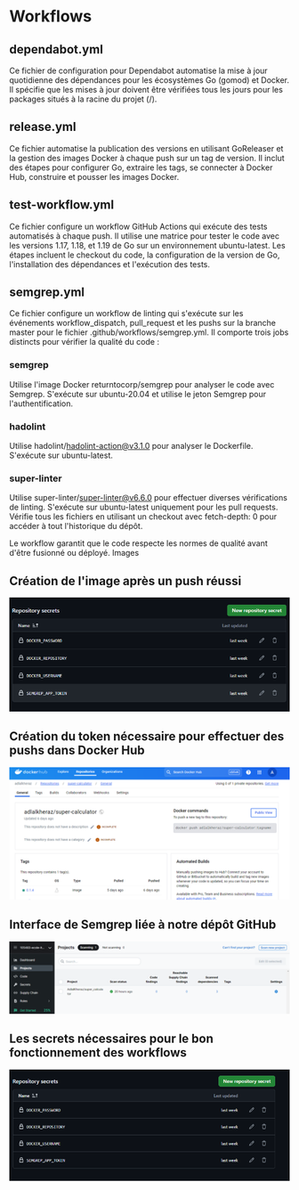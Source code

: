 # Workflows

## dependabot.yml

Ce fichier de configuration pour Dependabot automatise la mise à jour quotidienne des dépendances pour les écosystèmes Go (gomod) et Docker. Il spécifie que les mises à jour doivent être vérifiées tous les jours pour les packages situés à la racine du projet (/).

## release.yml

Ce fichier automatise la publication des versions en utilisant GoReleaser et la gestion des images Docker à chaque push sur un tag de version. Il inclut des étapes pour configurer Go, extraire les tags, se connecter à Docker Hub, construire et pousser les images Docker.

## test-workflow.yml

Ce fichier configure un workflow GitHub Actions qui exécute des tests automatisés à chaque push. Il utilise une matrice pour tester le code avec les versions 1.17, 1.18, et 1.19 de Go sur un environnement ubuntu-latest. Les étapes incluent le checkout du code, la configuration de la version de Go, l'installation des dépendances et l'exécution des tests.

## semgrep.yml

Ce fichier configure un workflow de linting qui s'exécute sur les événements workflow_dispatch, pull_request et les pushs sur la branche master pour le fichier .github/workflows/semgrep.yml. Il comporte trois jobs distincts pour vérifier la qualité du code :

### semgrep

Utilise l'image Docker returntocorp/semgrep pour analyser le code avec Semgrep.
S'exécute sur ubuntu-20.04 et utilise le jeton Semgrep pour l'authentification.

### hadolint

Utilise hadolint/hadolint-action@v3.1.0 pour analyser le Dockerfile.
S'exécute sur ubuntu-latest.

### super-linter

Utilise super-linter/super-linter@v6.6.0 pour effectuer diverses vérifications de linting.
S'exécute sur ubuntu-latest uniquement pour les pull requests.
Vérifie tous les fichiers en utilisant un checkout avec fetch-depth: 0 pour accéder à tout l'historique du dépôt.

Le workflow garantit que le code respecte les normes de qualité avant d'être fusionné ou déployé.
Images

## Création de l'image après un push réussi

![alt text](image-1.png)

## Création du token nécessaire pour effectuer des pushs dans Docker Hub

![alt text](image.png)

## Interface de Semgrep liée à notre dépôt GitHub

![alt text](image-2.png)


## Les secrets nécessaires pour le bon fonctionnement des workflows

![alt text](image-3.png)

